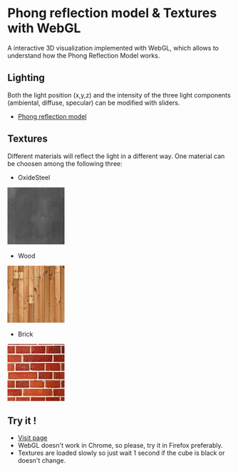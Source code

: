 # Phong reflection model & Textures with WebGL
A interactive 3D visualization implemented with WebGL, which allows to understand how the Phong Reflection Model works.



## Lighting

Both the light position (x,y,z)  and the intensity of the three light components (ambiental, diffuse, specular) can be modified with sliders.

* [Phong reflection model](https://en.wikipedia.org/wiki/Phong_reflection_model)

## Textures
Different materials will reflect the light in a different way. One material can be choosen among the following three:

* OxideSteel
<img src="./textures/steel.png" alt="drawing" width="128"/>

* Wood
<img src="./textures/wood.png" alt="drawing" width="128"/>

* Brick
<img src="./textures/bricks.png" alt="drawing" width="128"/>

## Try it !
* [Visit page](https://pabvald.github.io/lighting_and_textures/) 
* WebGL doesn't work in Chrome, so please, try it in Firefox preferably.
* Textures are loaded slowly so just wait 1 second if the cube is black or doesn't change.
